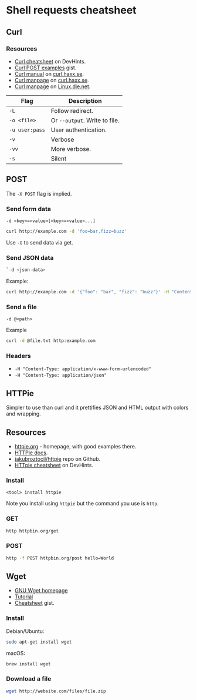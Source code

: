 # Shell requests cheatsheet


## Curl

### Resources

- [Curl cheatsheet](https://devhints.io/curl) on DevHints.
- [Curl POST examples](https://gist.github.com/subfuzion/08c5d85437d5d4f00e58) gist.
- [Curl manual](https://curl.haxx.se/docs/manual.html) on [curl.haxx.se](https://curl.haxx.se).
- [Curl manpage](https://curl.haxx.se/docs/manpage.html) on [curl.haxx.se](https://curl.haxx.se).
- [Curl manpage](https://linux.die.net/man/1/curl) on [Linux.die.net](https://Linux.die.net).


Flag | Description
---  | ---
`-L` | Follow redirect.
`-o <file>` | Or `--output`. Write to file.
`-u user:pass` | User authentication.
`-v` | Verbose
`-vv` | More verbose.
`-s` | Silent


## POST

The `-X POST` flag is implied.

### Send form data

```
-d <key>=<value>[<key>=<value>...]
```

```sh
curl http://example.com -d 'foo=bar,fizz=buzz'
```

Use `-G` to send data via get.

### Send JSON data

```sh
`-d <json-data>
```

Example:

```sh
curl http://example.com -d '{"foo": "bar", "fizz": "buzz"}' -H "Content-Type: application/json"
```


### Send a file

```
-d @<path>
```

Example

```sh
curl -d @file.txt http:example.com
```

### Headers

- `-H "Content-Type: application/x-www-form-urlencoded"`
- `-H "Content-Type: application/json"`


## HTTPie

Simpler to use than curl and it prettifies JSON and HTML output with colors and wrapping.

## Resources

- [httpie.org](https://httpie.org/) - homepage, with good examples there.
- [HTTPie docs](https://httpie.org/doc).
- [jakubroztocil/httpie](https://github.com/jakubroztocil/httpie/) repo on Github.
- [HTTpie cheatsheet](https://devhints.io/httpie) on DevHints.


### Install

```
<tool> install httpie
```

Note you install using `httpie` but the command you use is `http`.
 
### GET

```sh
http httpbin.org/get
```

### POST

```sh
http -f POST httpbin.org/post hello=World
```

## Wget

- [GNU Wget homepage](https://www.gnu.org/software/wget/)
- [Tutorial](https://www.computerhope.com/unix/wget.htm)
- [Cheatsheet](https://gist.github.com/Dammmien/4af98e05f9c51c2da007cc70d62bf562) gist.

### Install

Debian/Ubuntu:

```sh
sudo apt-get install wget
```

macOS:

```sh
brew install wget
```

### Download a file

```sh
wget http://website.com/files/file.zip
```
